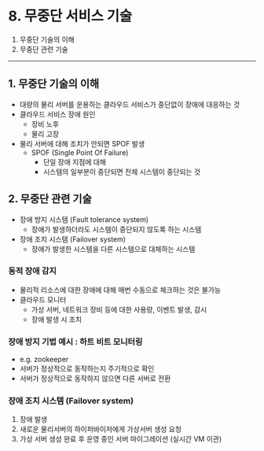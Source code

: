 # 8. 무중단 서비스 기술

1. 무중단 기술의 이해
2. 무중단 관련 기술

---

## 1. 무중단 기술의 이해

- 대량의 물리 서버를 운용하는 클라우드 서비스가 중단없이 장애에 대응하는 것
- 클라우드 서비스 장애 원인
    - 장비 노후
    - 물리 고장
- 물리 서버에 대해 조치가 안되면 SPOF 발생
    - SPOF (Single Point Of Failure)
        - 단일 장애 지점에 대해
        - 시스템의 일부분이 중단되면 전체 시스템이 중단되는 것

## 2. 무중단 관련 기술

- 장애 방지 시스템 (Fault tolerance system)
    - 장애가 발생하더라도 시스템이 중단되지 않도록 하는 시스템
- 장애 조치 시스템 (Failover system)
    - 장애가 발생한 시스템을 다른 시스템으로 대체하는 시스템

### 동적 장애 감지

- 물리적 리소스에 대한 장애에 대해 매번 수동으로 체크하는 것은 불가능
- 클라우드 모니터
    - 가상 서버, 네트워크 장비 등에 대한 사용량, 이벤트 발생, 감시
    - 장애 발생 시 조치

### 장애 방지 기법 예시 : 하트 비트 모니터링

- e.g. zookeeper
- 서버가 정상적으로 동작하는지 주기적으로 확인
- 서버가 정상적으로 동작하지 않으면 다른 서버로 전환

### 장애 조치 시스템 (Failover system)

1. 장애 발생
2. 새로운 물리서버의 하이퍼바이저에게 가상서버 생성 요청
3. 가상 서버 생성 완료 후 운영 중인 서버 마이그레이션 (실시간 VM 이관)